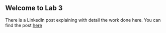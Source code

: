 ## Welcome to Lab 3

There is a LinkedIn post explaining with detail the work done here. You can find the post [here]()
